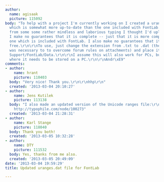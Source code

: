```yaml
---
author:
  name: agisaak
  picture: 115092
body: "To help with a project I'm currently working on I created a uranges.dat file
  which is somewhat more up-to-date than the one included with FontLab. To save others
  from some some rather mindless and laborious typing I thought I'd upload it here.
  I make no guarantees that it is complete -- just that it is more complete than the
  one which is included with FontLab. I also make no guarantees that it is 100% error
  free.\r\n\r\nTo use, just change the extension from .txt to .dat (the .txt sufffix
  was necessary to to overcome forum rules on attachments) and place it in ~Library/Application
  Support/FontLab/Data.\r\n\r\nI assume this will also work for PCs, but have no idea
  where it needs to be stored on a PC.\r\n\r\nAndr\xE9"
comments:
- author:
    name: hrant
    picture: 110403
  body: "Very nice! Thank you.\r\n\r\nhhp\r\n"
  created: '2013-03-04 20:10:27'
- author:
    name: Jens Kutilek
    picture: 113138
  body: "I also made an updated version of the Unicode ranges file:\r\n\r\nhttps://sourceforge.net/p/jkfonttools/code/6/tree/trunk/FontLab/Data/uranges.dat\r\n\r\nRelated:
    http://typophile.com/node/100273"
  created: '2013-03-04 21:28:31'
- author:
    name: Karl Stange
    picture: 118040
  body: Thank you both!
  created: '2013-03-05 10:32:28'
- author:
    name: DTY
    picture: 111532
  body: Yes, thanks from me also.
  created: '2013-03-05 20:49:09'
date: '2013-03-04 19:59:29'
title: Updated uranges.dat file for FontLab

---
```

